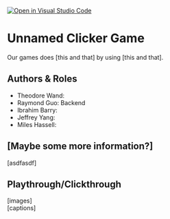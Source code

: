 [![Open in Visual Studio Code](https://classroom.github.com/assets/open-in-vscode-f059dc9a6f8d3a56e377f745f24479a46679e63a5d9fe6f495e02850cd0d8118.svg)](https://classroom.github.com/online_ide?assignment_repo_id=6293775&assignment_repo_type=AssignmentRepo)

# Unnamed Clicker Game

Our games does [this and that] by using [this and that].

## Authors & Roles

- Theodore Wand:
- Raymond Guo: Backend
- Ibrahim Barry:
- Jeffrey Yang:
- Miles Hassell:

## [Maybe some more information?]

[asdfasdf]

## Playthrough/Clickthrough

[images]  
[captions]
